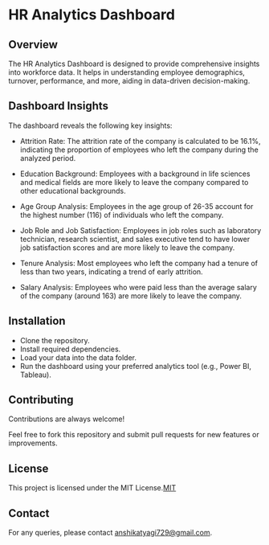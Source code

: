 
# HR Analytics Dashboard




## Overview
The HR Analytics Dashboard is designed to provide comprehensive insights into workforce data. It helps in understanding employee demographics, turnover, performance, and more, aiding in data-driven decision-making.
## Dashboard Insights
The dashboard reveals the following key insights:

* Attrition Rate: The attrition rate of the company is calculated to be 16.1%, indicating the proportion of employees who left the company during the analyzed period.

* Education Background: Employees with a background in life sciences and medical fields are more likely to leave the company compared to other educational backgrounds.

* Age Group Analysis: Employees in the age group of 26-35 account for the highest number (116) of individuals who left the company.

* Job Role and Job Satisfaction: Employees in job roles such as laboratory technician, research scientist, and sales executive tend to have lower job satisfaction scores and are more likely to leave the company.
* Tenure Analysis: Most employees who left the company had a tenure of less than two years, indicating a trend of early attrition.

* Salary Analysis: Employees who were paid less than the average salary of the company (around 163) are more likely to leave the company.
## Installation

* Clone the repository.
* Install required dependencies.
* Load your data into the data folder.
* Run the dashboard using your preferred analytics tool (e.g., Power BI, Tableau).
    
## Contributing

Contributions are always welcome!

Feel free to fork this repository and submit pull requests for new features or improvements.

## License

This project is licensed under the MIT License.[MIT](https://choosealicense.com/licenses/mit/)


## Contact
For any queries, please contact anshikatyagi729@gmail.com.